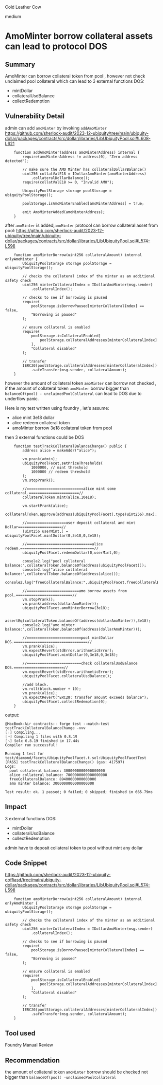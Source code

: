 Cold Leather Cow

medium

# AmoMinter borrow collateral assets can lead to protocol DOS

## Summary
AmoMinter can borrow collateral token from pool , however not check unclaimed pool collateral which can lead to 3 external functions DOS:
- mintDollar
- collateralUsdBalance
- collectRedemption

## Vulnerability Detail
admin can add `amoMinter` by invoking `addAmoMinter`
https://github.com/sherlock-audit/2023-12-ubiquity/tree/main/ubiquity-dollar/packages/contracts/src/dollar/libraries/LibUbiquityPool.sol#L608-L621
```solidity
    function addAmoMinter(address amoMinterAddress) internal {
        require(amoMinterAddress != address(0), "Zero address detected");

        // make sure the AMO Minter has collateralDollarBalance()
        uint256 collatValE18 = IDollarAmoMinter(amoMinterAddress)
            .collateralDollarBalance();
        require(collatValE18 >= 0, "Invalid AMO");

        UbiquityPoolStorage storage poolStorage = ubiquityPoolStorage();

        poolStorage.isAmoMinterEnabled[amoMinterAddress] = true;

        emit AmoMinterAdded(amoMinterAddress);
    }
```
after `amoMinter` is added,`amoMinter` protocol can borrow collateral asset from pool:
https://github.com/sherlock-audit/2023-12-ubiquity/tree/main/ubiquity-dollar/packages/contracts/src/dollar/libraries/LibUbiquityPool.sol#L574-L598

```solidity
    function amoMinterBorrow(uint256 collateralAmount) internal onlyAmoMinter {
        UbiquityPoolStorage storage poolStorage = ubiquityPoolStorage();

        // checks the collateral index of the minter as an additional safety check
        uint256 minterCollateralIndex = IDollarAmoMinter(msg.sender)
            .collateralIndex();

        // checks to see if borrowing is paused
        require(
            poolStorage.isBorrowPaused[minterCollateralIndex] == false,
            "Borrowing is paused"
        );

        // ensure collateral is enabled
        require(
            poolStorage.isCollateralEnabled[
                poolStorage.collateralAddresses[minterCollateralIndex]
            ],
            "Collateral disabled"
        );

        // transfer
        IERC20(poolStorage.collateralAddresses[minterCollateralIndex])
            .safeTransfer(msg.sender, collateralAmount);
    }
```
however the amount of collateral token `amoMinter` can borrow not checked , if the amount of collateral token `amoMinter` borrow bigger than `balanceOf(pool) - unclaimedPoolCollateral` can lead to DOS due to underflow panic.

Here is my test written using foundry , let's assume:
- alice mint 3e18 dollar 
- alice redeem collateral token
- amoMinter borrow 3e18 collateral token from pool

then 3 external functions could be DOS
```solidity
    function testTrackCollateralBalanceChange() public {
        address alice = makeAddr("alice");

        vm.prank(admin);
        ubiquityPoolFacet.setPriceThresholds(
            1000000, // mint threshold
            1000000 // redeem threshold
        );
        vm.stopPrank();

        //==========================alice mint some collateral.=======================//
        collateralToken.mint(alice,10e18);

        vm.startPrank(alice);
        collateralToken.approve(address(ubiquityPoolFacet),type(uint256).max);

        //==================user deposit collateral and mint Dollar====================//
        (uint256 userMint,) = ubiquityPoolFacet.mintDollar(0,3e18,0,3e18);

        //==============================alice redeem.==================================//
        ubiquityPoolFacet.redeemDollar(0,userMint,0);

        console2.log("pool collateral balance:",collateralToken.balanceOf(address(ubiquityPoolFacet)));
        console2.log("alice collateral balance:",collateralToken.balanceOf(address(alice)));
        console2.log("freeCollateralBalance:",ubiquityPoolFacet.freeCollateralBalance(0));

        //========================amo borrow assets from pool.==========================//
        vm.stopPrank();
        vm.prank(address(dollarAmoMinter));
        ubiquityPoolFacet.amoMinterBorrow(3e18);

        assertEq(collateralToken.balanceOf(address(dollarAmoMinter)),3e18);
        console2.log("amo minter balance:",collateralToken.balanceOf(address(dollarAmoMinter)));

        //=========================pool mintDollar DOS.==================================//
        vm.prank(alice);
        vm.expectRevert(stdError.arithmeticError);
        ubiquityPoolFacet.mintDollar(0,3e18,0,3e18);

        //=========================check collateralUsdBalance DOS.=======================//
        vm.expectRevert(stdError.arithmeticError);
        ubiquityPoolFacet.collateralUsdBalance();

        //add block.
        vm.roll(block.number + 10);
        vm.prank(alice);
        vm.expectRevert("ERC20: transfer amount exceeds balance");
        ubiquityPoolFacet.collectRedemption(0);
    }
```
output:
```shell
@MacBook-Air contracts:: forge test --match-test testTrackCollateralBalanceChange -vvv
[⠆] Compiling...
[⠒] Compiling 1 files with 0.8.19
[⠢] Solc 0.8.19 finished in 17.44s
Compiler run successful!

Running 1 test for test/diamond/facets/UbiquityPoolFacet.t.sol:UbiquityPoolFacetTest
[PASS] testTrackCollateralBalanceChange() (gas: 417597)
Logs:
  pool collateral balance: 3000000000000000000
  alice collateral balance: 7000000000000000000
  freeCollateralBalance: 89400000000000000
  amo minter balance: 3000000000000000000

Test result: ok. 1 passed; 0 failed; 0 skipped; finished in 665.79ms
```

## Impact
3 external functions DOS:
- mintDollar
- collateralUsdBalance
- collectRedemption

admin have to deposit collateral token to pool without mint any dollar

## Code Snippet
https://github.com/sherlock-audit/2023-12-ubiquity-coffiasd/tree/main/ubiquity-dollar/packages/contracts/src/dollar/libraries/LibUbiquityPool.sol#L574-L598

```solidity
    function amoMinterBorrow(uint256 collateralAmount) internal onlyAmoMinter {
        UbiquityPoolStorage storage poolStorage = ubiquityPoolStorage();

        // checks the collateral index of the minter as an additional safety check
        uint256 minterCollateralIndex = IDollarAmoMinter(msg.sender)
            .collateralIndex();

        // checks to see if borrowing is paused
        require(
            poolStorage.isBorrowPaused[minterCollateralIndex] == false,
            "Borrowing is paused"
        );

        // ensure collateral is enabled
        require(
            poolStorage.isCollateralEnabled[
                poolStorage.collateralAddresses[minterCollateralIndex]
            ],
            "Collateral disabled"
        );

        // transfer
        IERC20(poolStorage.collateralAddresses[minterCollateralIndex])
            .safeTransfer(msg.sender, collateralAmount);
    }
```
## Tool used
Foundry
Manual Review

## Recommendation
the amount of collateral token `amoMinter` borrow should be checked not bigger than `balanceOf(pool) -unclaimedPoolCollateral `
